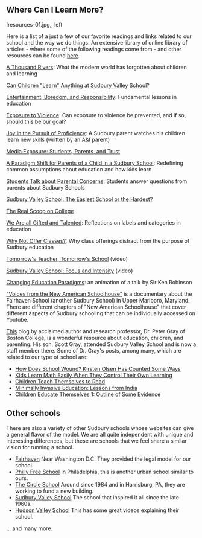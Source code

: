 Where Can I Learn More?
---

!resources-01.jpg,, left

Here is a list of a just a few of our favorite readings and links related to
our school and the way we do things. An extensive library of online library of
articles - where some of the following readings come from - and other
resources can be found [here](http://www.sudval.com/05_articles.html).

[A Thousand Rivers](http://schoolingtheworld.org/a-thousand-rivers/): What the
modern world has forgotten about children and learning

[Can Children "Learn" Anything at Sudbury Valley
School?](http://www.sudval.com/essays/122009.shtml)

[Entertainment, Boredom, and
Responsibility](http://www.sudval.org/essays/042008.shtml): Fundamental
lessons in education

[Exposure to Violence](http://www.sudval.org/essays/072011.shtml): Can
exposure to violence be prevented, and if so, should this be our goal?

[Joy in the Pursuit of Proficiency](http://www.unschoolingblog.com/?p=306): A
Sudbury parent watches his children learn new skills (written by an A&I
parent)

[Media Exposure: Students, Parents, and
Trust](http://www.sudval.org/essays/032013.shtml)

[A Paradigm Shift for Parents of a Child in a Sudbury
School](http://www.phillyfreeschool.org/wp-content/uploads/2011/05/ParadigmShift.pdf):
Redefining common assumptions about education and how kids learn

[Students Talk about Parental
Concerns](http://www.sudval.org/essays/032009.shtml): Students answer
questions from parents about Sudbury Schools

[Sudbury Valley School: The Easiest School or the
Hardest?](http://www.sudval.org/essays/072012.shtml)

[The Real Scoop on College](http://www.sudval.com/essays/042010.shtml)

[We Are all Gifted and Talented](http://www.sudval.org/essays/112011.shtml):
Reflections on labels and categories in education

[Why Not Offer Classes?](http://clearwaterschool.com/?page_id=574): Why class
offerings distract from the purpose of Sudbury education

[Tomorrow's Teacher, Tomorrow's
School](https://www.youtube.com/watch?v=awOAmTaZ4XI) (video)

[Sudbury Valley School: Focus and
Intensity](https://www.youtube.com/watch?v=NxPnvJE0V2E#t=47) (video)

[Changing Education Paradigms](https://www.youtube.com/watch?v=zDZFcDGpL4U):
an animation of a talk by Sir Ken Robinson

["Voices from the New American
Schoolhouse"](http://www.youtube.com/watch?v=B3boxHhrjj8&feature=bf_next&list=SP07664D50ED360355)
is a documentary about the Fairhaven School (another Sudbury School) in Upper
Marlboro, Maryland. There are different chapters of "New American Schoolhouse"
that cover different aspects of Sudbury schooling that can be individually
accessed on Youtube.

[This](http://www.psychologytoday.com/blog/freedom-learn) blog by acclaimed
author and research professor, Dr. Peter Gray of Boston College, is a
wonderful resource about education, children, and parenting. His son, Scott
Gray, attended Sudbury Valley School and is now a staff member there. Some of
Dr. Gray's posts, among many, which are related to our type of school are:

* [How Does School Wound? Kirsten Olsen Has Counted Some
 Ways](https://www.psychologytoday.com/blog/freedom-learn/201106/how-does-school-wound-kirsten-olson-has-counted-some-ways)
* [Kids Learn Math Easily When They Control Their Own
 Learning](https://www.psychologytoday.com/blog/freedom-learn/201004/kids-learn-math-easily-when-they-control-their-own-learning)
* [Children Teach Themselves to
 Read](http://www.psychologytoday.com/blog/freedom-learn/201002/children-teach-themselves-read)
* [Minimally Invasive Education: Lessons from
 India](https://www.psychologytoday.com/blog/freedom-learn/200901/minimally-invasive-education-lessons-india)
* [Children Educate Themselves 1: Outline of Some
 Evidence](https://www.psychologytoday.com/blog/freedom-learn/200807/children-educate-themselves-i-outline-some-the-evidence)

## Other schools

There are also a variety of other Sudbury schools whose websites can give a
general flavor of the model. We are all quite independent with unique and
interesting differences, but these are schools that we feel share a similar
vision for running a school. 

* [Fairhaven]() Near Washington D.C. They provided the legal model for our
  school.
* [Philly Free School]() In Philadelphia, this is another urban school similar
  to ours.
* [The Circle School]()  Around since 1984 and in Harrisburg, PA, they are  working to fund a new building. 
* [Sudbury Valley School]() The school that inspired it all since the late
  1960s. 
* [Hudson Valley School]() This has some great videos explaining their school. 

... and many more.
